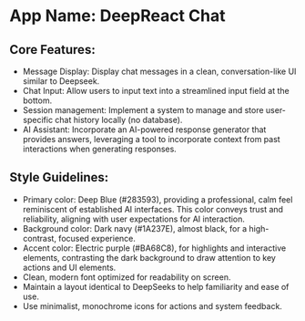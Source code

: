 # **App Name**: DeepReact Chat

## Core Features:

- Message Display: Display chat messages in a clean, conversation-like UI similar to Deepseek.
- Chat Input: Allow users to input text into a streamlined input field at the bottom.
- Session management: Implement a system to manage and store user-specific chat history locally (no database).
- AI Assistant: Incorporate an AI-powered response generator that provides answers, leveraging a tool to incorporate context from past interactions when generating responses.

## Style Guidelines:

- Primary color: Deep Blue (#283593), providing a professional, calm feel reminiscent of established AI interfaces. This color conveys trust and reliability, aligning with user expectations for AI interaction.
- Background color: Dark navy (#1A237E), almost black, for a high-contrast, focused experience.
- Accent color: Electric purple (#BA68C8), for highlights and interactive elements, contrasting the dark background to draw attention to key actions and UI elements.
- Clean, modern font optimized for readability on screen.
- Maintain a layout identical to DeepSeeks to help familiarity and ease of use.
- Use minimalist, monochrome icons for actions and system feedback.